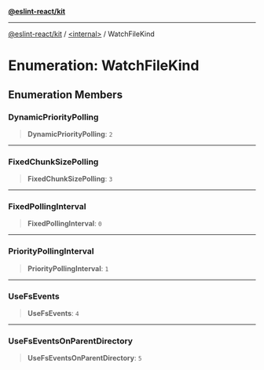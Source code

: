 [**@eslint-react/kit**](../../README.md)

***

[@eslint-react/kit](../../README.md) / [\<internal\>](../README.md) / WatchFileKind

# Enumeration: WatchFileKind

## Enumeration Members

### DynamicPriorityPolling

> **DynamicPriorityPolling**: `2`

***

### FixedChunkSizePolling

> **FixedChunkSizePolling**: `3`

***

### FixedPollingInterval

> **FixedPollingInterval**: `0`

***

### PriorityPollingInterval

> **PriorityPollingInterval**: `1`

***

### UseFsEvents

> **UseFsEvents**: `4`

***

### UseFsEventsOnParentDirectory

> **UseFsEventsOnParentDirectory**: `5`
